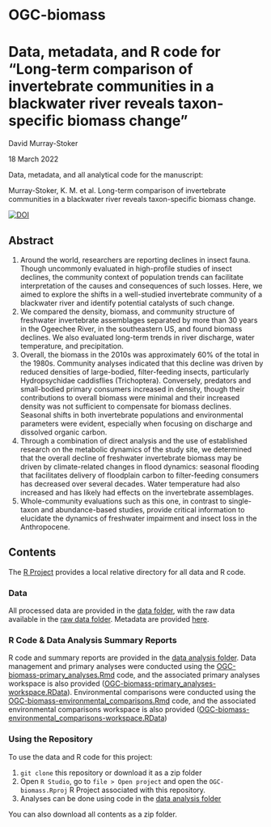 # OGC-biomass

Data, metadata, and R code for “Long-term comparison of invertebrate communities in a blackwater river reveals taxon-specific biomass change”
================
David Murray-Stoker

18 March 2022

Data, metadata, and all analytical code for the manuscript:

Murray-Stoker, K. M. et al. Long-term comparison of invertebrate communities in a blackwater river reveals taxon-specific biomass change.


[![DOI](https://zenodo.org/badge/DOI/10.5281/zenodo.7455905.svg)](https://doi.org/10.5281/zenodo.7455905)


## Abstract

1.	Around the world, researchers are reporting declines in insect fauna. Though uncommonly evaluated in high-profile studies of insect declines, the community context of population trends can facilitate interpretation of the causes and consequences of such losses. Here, we aimed to explore the shifts in a well-studied invertebrate community of a blackwater river and identify potential catalysts of such change.
2.	We compared the density, biomass, and community structure of freshwater invertebrate assemblages separated by more than 30 years in the Ogeechee River, in the southeastern US, and found biomass declines. We also evaluated long-term trends in river discharge, water temperature, and precipitation.
3.	Overall, the biomass in the 2010s was approximately 60% of the total in the 1980s. Community analyses indicated that this decline was driven by reduced densities of large-bodied, filter-feeding insects, particularly Hydropsychidae caddisflies (Trichoptera). Conversely, predators and small-bodied primary consumers increased in density, though their contributions to overall biomass were minimal and their increased density was not sufficient to compensate for biomass declines. Seasonal shifts in both invertebrate populations and environmental parameters were evident, especially when focusing on discharge and dissolved organic carbon.
4.	Through a combination of direct analysis and the use of established research on the metabolic dynamics of the study site, we determined that the overall decline of freshwater invertebrate biomass may be driven by climate-related changes in flood dynamics: seasonal flooding that facilitates delivery of floodplain carbon to filter-feeding consumers has decreased over several decades. Water temperature had also increased and has likely had effects on the invertebrate assemblages.
5.	Whole-community evaluations such as this one, in contrast to single-taxon and abundance-based studies, provide critical information to elucidate the dynamics of freshwater impairment and insect loss in the Anthropocene.


## Contents


The [R Project](https://github.com/dmurraystoker/OGC-biomass/blob/main/OGC-biomass.Rproj) provides a local relative directory for all data and R code.


### Data

All processed data are provided in the [data folder](https://github.com/dmurraystoker/OGC-biomass/tree/main/data), with the raw data available in the [raw data folder](https://github.com/dmurraystoker/OGC-biomass/tree/main/data_raw). Metadata are provided [here](https://github.com/dmurraystoker/OGC-biomass/blob/main/metadata.md).


### R Code & Data Analysis Summary Reports

R code and summary reports are provided in the [data analysis folder](https://github.com/dmurraystoker/OGC-biomass/tree/main/data_analysis). Data management and primary analyses were conducted using the [OGC-biomass-primary_analyses.Rmd](data_analysis/OGC-biomass-primary_analyses.Rmd) code, and the associated primary analyses workspace is also provided ([OGC-biomass-primary_analyses-workspace.RData](data_analysis/OGC-biomass-primary_analyses-workspace.RData)). Environmental comparisons were conducted using the [OGC-biomass-environmental_comparisons.Rmd](data_analysis/OGC-biomass-environmental_comparisons.Rmd) code, and the associated environmental comparisons workspace is also provided ([OGC-biomass-environmental_comparisons-workspace.RData](data_analysis/OGC-biomass-environmental_comparisons-workspace.RData))


### Using the Repository

To use the data and R code for this project:
1. `git clone` this repository or download it as a zip folder
2. Open `R Studio`, go to `file > Open project` and open the `OGC-biomass.Rproj` R Project associated with this repository.
3. Analyses can be done using code in the [data analysis folder](https://github.com/dmurraystoker/OGC-biomass/tree/main/data_analysis)

You can also download all contents as a zip folder.


